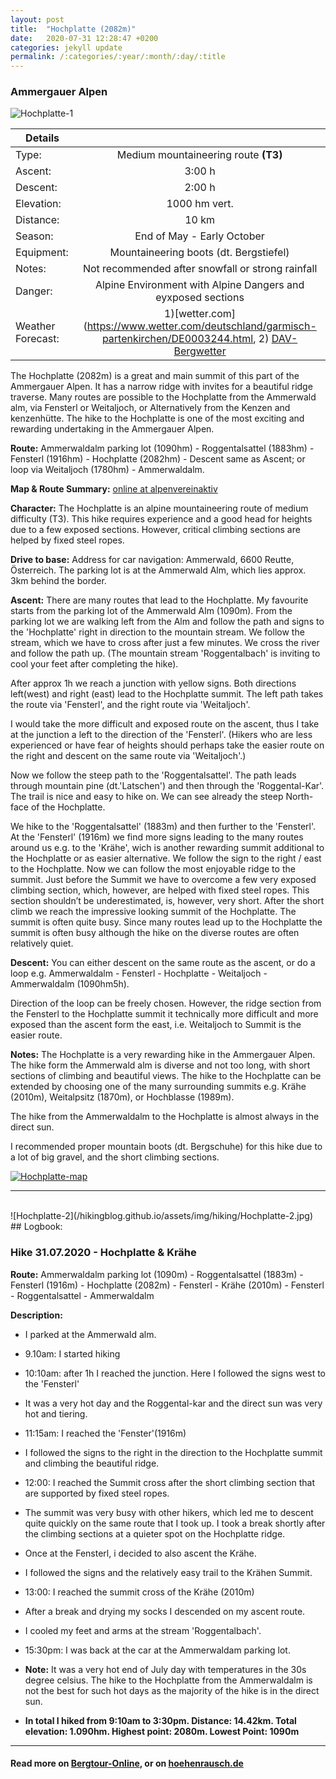 ```yaml
---
layout: post
title:  "Hochplatte (2082m)"
date:   2020-07-31 12:28:47 +0200
categories: jekyll update
permalink: /:categories/:year/:month/:day/:title
---
```

### Ammergauer Alpen
![Hochplatte-1](/hikingblog.github.io/assets/img/hiking/Hochplatte-1.jpg)



| Details       |               |
| ------------- |:-------------:|
| Type:         | Medium mountaineering route **(T3)**  |
| Ascent:       | 3:00 h        |
| Descent:      | 2:00 h        |
| Elevation:    | 1000 hm vert.  |
| Distance:     | 10 km       |
| Season:       |  End of May - Early October |
| Equipment:    |  Mountaineering boots (dt. Bergstiefel) |
| Notes:        | Not recommended after snowfall or strong rainfall|
| Danger:       | Alpine Environment with Alpine Dangers and eyxposed sections  |
| Weather Forecast:   | 1)[wetter.com](https://www.wetter.com/deutschland/garmisch-partenkirchen/DE0003244.html,  2) [DAV-Bergwetter](https://www.alpenverein.de/DAV-Services/Bergwetter/Allgaeu-Karwendel-Ammergau-Zugspitze-Arlberg)|

The Hochplatte (2082m) is a great and main summit of this part of the Ammergauer Alpen. It has a narrow ridge with invites for a beautiful ridge traverse. Many routes are possible to the Hochplatte from the Ammerwald alm, via Fensterl or Weitaljoch, or Alternatively from the Kenzen and kenzenhütte.
The hike to the  Hochplatte is one of the most exciting and rewarding undertaking in the Ammergauer Alpen.

**Route:**
Ammerwaldalm parking lot (1090hm) - Roggentalsattel (1883hm) - Fensterl (1916hm) - Hochplatte (2082hm) - Descent same as Ascent; or loop via Weitaljoch (1780hm) - Ammerwaldalm.

**Map & Route Summary:**   [online at alpenvereinaktiv](https://www.alpenvereinaktiv.com/de/tour/hochplatte-2082m-am-2020-07-31/180329646/?share=%7Eznpxueke%244osgistk)

**Character:** The Hochplatte is an alpine mountaineering route of  medium difficulty (T3). This hike requires experience and a good head for heights due to a few exposed sections. However, critical climbing sections are helped by fixed steel ropes.

**Drive to base:**
Address for car navigation: Ammerwald, 6600 Reutte, Österreich. The parking lot is at the Ammerwald Alm, which lies approx. 3km behind the border.


**Ascent:**
There are many routes that lead to the Hochplatte. My favourite starts from the parking lot of the Ammerwald Alm (1090m). From the parking lot we are walking left from the Alm and follow the path and signs to the 'Hochplatte' right in direction to the mountain stream. We follow the stream, which we have to cross after just a few minutes. We cross the river and follow the path up. (The mountain stream 'Roggentalbach' is inviting to cool your feet after completing the hike).

After approx 1h we reach a junction  with yellow signs. Both directions left(west) and right (east) lead to the Hochplatte summit. The left path takes the route via 'Fensterl', and the right route via 'Weitaljoch'.

I would take the more difficult and exposed route on the ascent, thus I take at the junction a left to the direction of the 'Fensterl'. (Hikers who are less experienced or have fear of heights should perhaps take the easier route on the right and descent on the same route via 'Weitaljoch'.)

Now we follow the steep path to the 'Roggentalsattel'. The path leads through mountain pine (dt.'Latschen') and then through the 'Roggental-Kar'. The trail is nice and easy to hike on. We can see already the steep North-face of the Hochplatte.

We hike to the 'Roggentalsattel' (1883m) and then further to the 'Fensterl'. At the 'Fensterl' (1916m) we find more signs leading to the many routes around us e.g. to the 'Krähe', wich is another rewarding summit additional to the Hochplatte or as easier alternative. We follow the sign to the right / east to the Hochplatte. Now we can follow the most enjoyable ridge to the summit. Just before the Summit we have to overcome a few very exposed climbing section, which, however, are helped with fixed steel ropes. This section shouldn’t be underestimated, is, however, very short. After the short climb we reach the impressive looking summit of the Hochplatte. The summit is often quite busy. Since many routes lead up to the Hochplatte the summit is often busy although the hike on the diverse routes are often relatively quiet.


**Descent:**
You can either descent on the same route as the ascent, or do a loop e.g. Ammerwaldalm - Fensterl - Hochplatte - Weitaljoch - Ammerwaldalm (1090hm5h).

Direction of the loop can be freely chosen. However, the ridge section from the Fensterl to the Hochplatte summit it technically more difficult and more exposed than the ascent form the east, i.e. Weitaljoch to Summit is the easier route.

**Notes:**
The Hochplatte is a very rewarding hike in the Ammergauer Alpen. The hike form the Ammerwald alm is diverse and not too long, with short sections of climbing and beautiful views. The hike to the Hochplatte can be extended by choosing one of the many surrounding summits e.g. Krähe (2010m), Weitalpsitz (1870m), or Hochblasse (1989m).

The hike from the Ammerwaldalm to the Hochplatte is almost always in the direct sun.

I recommended proper mountain boots (dt. Bergschuhe) for this hike due to a lot of big gravel, and the short climbing sections.




[![Hochplatte-map](/hikingblog.github.io/assets/img/hiking/Hochplatte-map.jpg)](https://www.alpenvereinaktiv.com/de/tour/hochplatte-2082m-am-2020-07-31/180329646/?share=%7Eznpxueke%244osgistk)

-------

<br>
![Hochplatte-2](/hikingblog.github.io/assets/img/hiking/Hochplatte-2.jpg)
## Logbook:

### Hike 31.07.2020 - Hochplatte & Krähe
**Route:**  Ammerwaldalm parking lot (1090m) - Roggentalsattel (1883m) - Fensterl (1916m) - Hochplatte (2082m) - Fensterl - Krähe (2010m) - Fensterl - Roggentalsattel - Ammerwaldalm

**Description:**
- I parked at the Ammerwald alm.
- 9.10am: I started hiking
- 10:10am: after 1h I reached the junction. Here I followed the signs west to the 'Fensterl'
- It was a very hot day and the Roggental-kar and the direct sun was very hot and tiering.
- 11:15am: I reached the 'Fenster'(1916m)
- I followed the signs to the right in the direction to the Hochplatte summit and climbing the beautiful ridge.
- 12:00: I reached the Summit cross after the short climbing section that are supported by fixed steel ropes.
- The summit was very busy with other hikers, which led me to descent quite quickly on the same route that I took up. I took a break shortly after the climbing sections at a quieter spot on the Hochplatte ridge.
- Once at the Fensterl, i decided to also ascent the Krähe.
- I followed the signs and the relatively easy trail to the Krähen Summit.
- 13:00: I reached the summit cross of the Krähe (2010m)
- After a break and drying my socks I descended on my ascent route.
- I cooled my feet and arms at the stream 'Roggentalbach'.
- 15:30pm: I was back at the car at the Ammerwaldam parking lot.

- **Note:** It was a very hot end of July day with temperatures in the 30s degree celsius. The hike to the Hochplatte from the Ammerwaldalm is not the best for such hot days as the majority of the hike is in the direct sun.


- **In total I hiked from 9:10am to 3:30pm. Distance: 14.42km. Total elevation: 1.090hm. Highest point: 2080m. Lowest Point: 1090m**


---

#### Read more on [Bergtour-Online](https://www.bergtour-online.de/bergtouren/bergwanderungen/schwer/wanderung-hochplatte/), or on [hoehenrausch.de](https://www.hoehenrausch.de/berge/hochplatte-ammergauer/)
